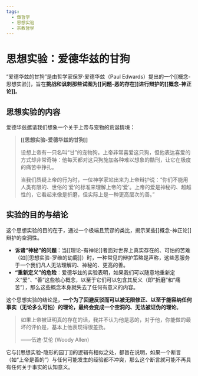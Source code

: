 ```yaml
---
tags:
  - 做哲学
  - 思想实验
  - 宗教哲学
---
```


# 思想实验：爱德华兹的甘狗

“爱德华兹的甘狗”是由哲学家保罗·爱德华兹（Paul Edwards）提出的一个[[概念-思想实验]]，旨在**挑战和讽刺那些试图为[[问题-恶的存在]]进行辩护的[[概念-神正论]]**。

## 思想实验的内容

爱德华兹邀请我们想象一个关于上帝与宠物的荒诞情境：

> **[[思想实验-爱德华兹的甘狗]]**
>
> 设想上帝有一只名叫“甘”的宠物狗。上帝非常喜爱这只狗，但他表达喜爱的方式却非常奇特：他每天都对这只狗施加各种难以想象的酷刑，让它在极度的痛苦中挣扎。
>
> 当我们质疑上帝的行为时，一位神学家站出来为上帝辩护说：“你们不能用人类有限的、世俗的‘爱’的标准来理解上帝的‘爱’。上帝的爱是神秘的、超越性的，它看起来像是折磨，但实际上是一种更高层次的善。”

## 实验的目的与结论

这个思想实验的目的在于，通过一个极端且荒谬的类比，揭示某些[[概念-神正论]]辩护的空洞性。

*   **诉诸“神秘”的问题**：当[[理论-有神论]]者面对世界上真实存在的、可怕的苦难（如[[思想实验-罗维的幼鹿]]）时，一种常见的辩护策略是声称，这些恶服务于一个我们凡人无法理解的、神秘的、更高的善。
*   **“重新定义”的危险**：爱德华兹的实验表明，如果我们可以随意地重新定义“爱”、“善”这些核心概念，以至于它们可以包含其反义（即“折磨”和“痛苦”），那么这些概念本身就失去了任何有意义的内容。

这个思想实验的结论是，**一个为了回避反驳而可以被无限修正、以至于能容纳任何事实（无论多么可怕）的理论，最终会变成一个空洞的、无法被证伪的理论**。

> 如果上帝被证明真的存在的话，我并不认为他是恶的，对于他，你能做的最坏的评价是，基本上他表现得很差劲。
>
> ——伍迪·艾伦 (Woody Allen)

它与[[思想实验-隐形的园丁]]的逻辑有相似之处，都旨在说明，如果一个断言（如“上帝是善的”）与任何可能发生的经验都不冲突，那么这个断言就可能不再具有任何关于事实的认知意义。
